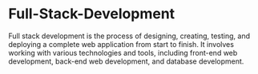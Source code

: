 # Full-Stack-Development
Full stack development is the process of designing, creating, testing, and deploying a complete web application from start to finish. It involves working with various technologies and tools, including front-end web development, back-end web development, and database development.
